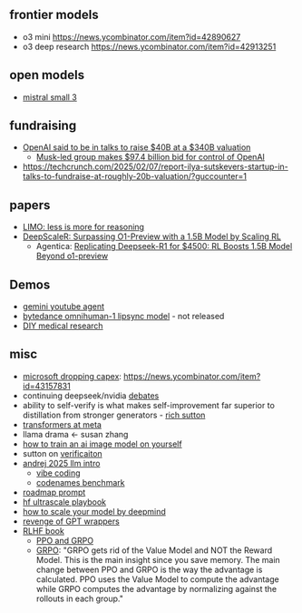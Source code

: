 
## frontier models

- o3 mini https://news.ycombinator.com/item?id=42890627
- o3 deep research https://news.ycombinator.com/item?id=42913251

## open models

- [mistral small 3](https://news.ycombinator.com/item?id=42877860)

## fundraising

- [OpenAI said to be in talks to raise $40B at a $340B valuation](https://techcrunch.com/2025/01/30/openai-said-to-be-in-talks-to-raise-40b-at-a-340b-valuation/)
	- [Musk-led group makes $97.4 billion bid for control of OpenAI](https://www.voanews.com/a/musk-led-group-makes-97-4-billion-bid-for-control-of-openai/7970292.html "Musk-led group makes $97.4 billion bid for control of OpenAI")
- https://techcrunch.com/2025/02/07/report-ilya-sutskevers-startup-in-talks-to-fundraise-at-roughly-20b-valuation/?guccounter=1

## papers

- [LIMO: less is more for reasoning](https://news.ycombinator.com/item?id=42991676)
- [DeepScaleR: Surpassing O1-Preview with a 1.5B Model by Scaling RL](https://pretty-radio-b75.notion.site/DeepScaleR-Surpassing-O1-Preview-with-a-1-5B-Model-by-Scaling-RL-19681902c1468005bed8ca303013a4e2)
	- Agentica: [Replicating Deepseek-R1 for $4500: RL Boosts 1.5B Model Beyond o1-preview](https://github.com/agentica-project/deepscaler)


## Demos

- [gemini youtube agent ](https://x.com/DynamicWebPaige/status/1887897486770974770)
- [bytedance omnihuman-1 lipsync model](https://x.com/altryne/status/1886804788513530137) - not released
- [DIY medical research](https://old.reddit.com/r/selfhosted/comments/1ij7s4m/how_i_built_an_open_source_ai_tool_to_find_my/)

## misc

- [microsoft dropping capex](https://www.bloomberg.com/news/articles/2025-02-24/microsoft-cancels-leases-for-ai-data-centers-analyst-says?embedded-checkout=true): https://news.ycombinator.com/item?id=43157831
- continuing deepseek/nvidia [debates](https://x.com/gordic_aleksa/status/1886029511298273561)
- ability to self-verify is what makes self-improvement far superior to distillation from stronger generators - [rich sutton](https://x.com/teortaxesTex/status/1886126526409699632)
- [transformers at meta](https://x.com/techfund1/status/1885732620463477074)
- llama drama <- susan zhang
- [how to train an ai image model on yourself](https://news.ycombinator.com/item?id=42889236)
- sutton on [verificaiton](https://x.com/teortaxesTex/status/1886126526409699632)
- [andrej 2025 llm intro](https://news.ycombinator.com/item?id=42997340)
	- [vibe coding](https://news.ycombinator.com/item?id=42913909)
	- [codenames benchmark](https://x.com/IlyaAbyzov/status/1885784027275424227)
- [roadmap prompt](https://x.com/kregenrek/status/1885979673059876883)
- [hf ultrascale playbook](https://huggingface.co/spaces/nanotron/ultrascale-playbook)
- [how to scale your model by deepmind](https://buttondown.com/ainews/archive/ainews-how-to-scale-your-model-by-deepmind/)
- [revenge of GPT wrappers](https://news.ycombinator.com/item?id=42971442)
- [RLHF book](https://news.ycombinator.com/item?id=42902936)
	- [PPO and GRPO](https://yugeten.github.io/posts/2025/01/ppogrpo/)
	- [GRPO](https://x.com/nrehiew_/status/1885079616248832090): "GRPO gets rid of the Value Model and NOT the Reward Model. This is the main insight since you save memory. The main change between PPO and GRPO is the way the advantage is calculated. PPO uses the Value Model to compute the advantage while GRPO computes the advantage by normalizing against the rollouts in each group."
<!-- Auto-update: 2025-10-07T02:24:05.920544 -->
